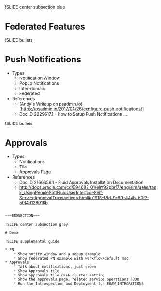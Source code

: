 !SLIDE center subsection blue

# Federated Features

!SLIDE bullets

# Push Notifications

* Types
    * Notification Window
    * Popup Notifications
    * Inter-domain   
    * Federated
* References
    * (Andy's Writeup on psadmin.io)[https://psadmin.io/2017/04/26/configure-push-notifications/]
    * Doc ID 2029617.1 - How to Setup Push Notifications ...

!SLIDE bullets

# Approvals 

* Types
    * Notifications
    * Tile
    * Approvals Page
* References 
    * Doc ID 2166359.1 - Fluid Approvals Installation Documentation 
    * http://docs.oracle.com/cd/E94682_01/elm92pbr17/eng/elm/aelm/task_UsingPeopleSoftFluidUserInterfaceSelf-ServiceApprovalTransactions.html#u1918cf8d-9e80-444b-b0f2-50f4d126016b

~~~SECTION:notes~~~

~~~ENDSECTION~~~

!SLIDE center subsection grey

# Demo

!SLIDE supplemental guide

* PN
    * Show notify window and a popup example
    * Show federated PN example with workflow/default msg
* Approvals
    * Talk about notifications, just shown
    * Show Approvals tile 
    * Show approvals tile CREF cluster setting
    * Show the approvals page, related service operations TODO
    * Run the Introspection and Deployment for EOAW_INTEGRATIONS
